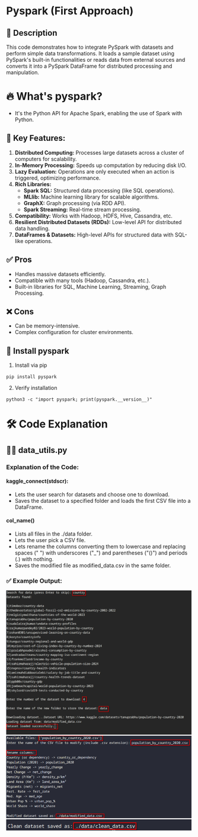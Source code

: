 # Pyspark (First Approach)

## 📝 Description

This code demonstrates how to integrate PySpark with datasets and perform simple data transformations. It loads a sample dataset using PySpark's built-in functionalities or reads data from external sources and converts it into a PySpark DataFrame for distributed processing and manipulation.

# 🔥 What's pyspark?

- It's the Python API for Apache Spark, enabling the use of Spark with Python.

## 🔑 Key Features:

1. **Distributed Computing:** Processes large datasets across a cluster of computers for scalability.
2. **In-Memory Processing:** Speeds up computation by reducing disk I/O.
3. **Lazy Evaluation:** Operations are only executed when an action is triggered, optimizing performance.
4. **Rich Libraries:**
    - **Spark SQL:** Structured data processing (like SQL operations).
    - **MLlib:** Machine learning library for scalable algorithms.
    - **GraphX:** Graph processing (via RDD API).
    - **Spark Streaming:** Real-time stream processing.
5. **Compatibility:** Works with Hadoop, HDFS, Hive, Cassandra, etc.
6. **Resilient Distributed Datasets (RDDs):** Low-level API for distributed data handling.
7. **DataFrames & Datasets:** High-level APIs for structured data with SQL-like operations.

## ✅ Pros

- Handles massive datasets efficiently.
- Compatible with many tools (Hadoop, Cassandra, etc.).
- Built-in libraries for SQL, Machine Learning, Streaming, Graph Processing.

## ❌ Cons

- Can be memory-intensive.
- Complex configuration for cluster environments.

## 🔧 Install pyspark

1. Install via pip

```
pip install pyspark
```

2. Verify installation

```
python3 -c "import pyspark; print(pyspark.__version__)"
```

# 🛠️ Code Explanation 

## 👩‍💻 data_utils.py

### Explanation of the Code:

#### kaggle_connect(stdscr):

- Lets the user search for datasets and choose one to download.
- Saves the dataset to a specified folder and loads the first CSV file into a DataFrame.

#### col_name()

- Lists all files in the ./data folder.
- Lets the user pick a CSV file.
- Lets rename the columns converting them to lowercase and replacing spaces (" ") with underscores ("_") and parentheses ("()") and periods (.) with nothing.
- Saves the modified file as modified_data.csv in the same folder.

### ✅ Example Output:

<img src="./images/pic1.png" alt="kaggle_connect" width="500"/>

<br>

<img src="./images/pic2.png" alt="col_name" width="500"/>

<br>

<img src="./images/pic3.png" alt="clean_data" width="500"/>